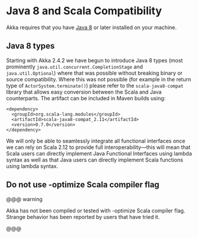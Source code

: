 # Java 8 and Scala Compatibility

Akka requires that you have [Java 8](http://www.oracle.com/technetwork/java/javase/downloads/index.html) or
later installed on your machine.

## Java 8 types

Starting with Akka 2.4.2 we have begun to introduce Java 8 types (most
prominently `java.util.concurrent.CompletionStage` and
`java.util.Optional`) where that was possible without breaking binary or
source compatibility. Where this was not possible (for example in the return
type of `ActorSystem.terminate()`) please refer to the
`scala-java8-compat` library that allows easy conversion between the Scala
and Java counterparts. The artifact can be included in Maven builds using:

```
<dependency>
  <groupId>org.scala-lang.modules</groupId>
  <artifactId>scala-java8-compat_2.11</artifactId>
  <version>0.7.0</version>
</dependency>
```

We will only be able to seamlessly integrate all functional interfaces once
we can rely on Scala 2.12 to provide full interoperability—this will mean that
Scala users can directly implement Java Functional Interfaces using lambda syntax
as well as that Java users can directly implement Scala functions using lambda
syntax.

## Do not use -optimize Scala compiler flag

@@@ warning

Akka has not been compiled or tested with -optimize Scala compiler flag.
Strange behavior has been reported by users that have tried it.

@@@
